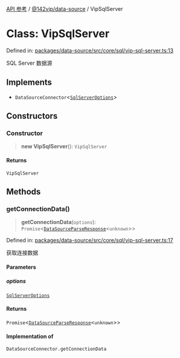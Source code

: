 [API 参考](../wiki/Home) / [@142vip/data-source](../wiki/@142vip.data-source) / VipSqlServer

# Class: VipSqlServer

Defined in: [packages/data-source/src/core/sql/vip-sql-server.ts:13](https://github.com/142vip/core-x/blob/15d5bc9ef4bece78c0e60bdf074a2d245f625100/packages/data-source/src/core/sql/vip-sql-server.ts#L13)

SQL Server 数据源

## Implements

* `DataSourceConnector`<[`SqlServerOptions`](../wiki/@142vip.data-source.Interface.SqlServerOptions)>

## Constructors

### Constructor

> **new VipSqlServer**(): `VipSqlServer`

#### Returns

`VipSqlServer`

## Methods

### getConnectionData()

> **getConnectionData**(`options`): `Promise`<[`DataSourceParseResponse`](../wiki/@142vip.data-source.Interface.DataSourceParseResponse)<`unknown`>>

Defined in: [packages/data-source/src/core/sql/vip-sql-server.ts:17](https://github.com/142vip/core-x/blob/15d5bc9ef4bece78c0e60bdf074a2d245f625100/packages/data-source/src/core/sql/vip-sql-server.ts#L17)

获取连接数据

#### Parameters

##### options

[`SqlServerOptions`](../wiki/@142vip.data-source.Interface.SqlServerOptions)

#### Returns

`Promise`<[`DataSourceParseResponse`](../wiki/@142vip.data-source.Interface.DataSourceParseResponse)<`unknown`>>

#### Implementation of

`DataSourceConnector.getConnectionData`
